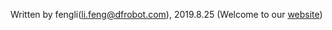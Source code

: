 
Written by fengli(li.feng@dfrobot.com), 2019.8.25 (Welcome to our [website](https://www.dfrobot.com/))





